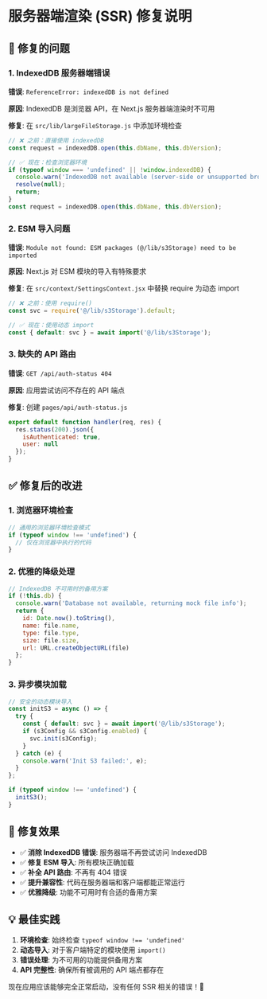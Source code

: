 # 服务器端渲染 (SSR) 修复说明

## 🐛 修复的问题

### 1. IndexedDB 服务器端错误
**错误**: `ReferenceError: indexedDB is not defined`

**原因**: IndexedDB 是浏览器 API，在 Next.js 服务器端渲染时不可用

**修复**: 在 `src/lib/largeFileStorage.js` 中添加环境检查
```javascript
// ❌ 之前：直接使用 indexedDB
const request = indexedDB.open(this.dbName, this.dbVersion);

// ✅ 现在：检查浏览器环境
if (typeof window === 'undefined' || !window.indexedDB) {
  console.warn('IndexedDB not available (server-side or unsupported browser)');
  resolve(null);
  return;
}
const request = indexedDB.open(this.dbName, this.dbVersion);
```

### 2. ESM 导入问题
**错误**: `Module not found: ESM packages (@/lib/s3Storage) need to be imported`

**原因**: Next.js 对 ESM 模块的导入有特殊要求

**修复**: 在 `src/context/SettingsContext.jsx` 中替换 require 为动态 import
```javascript
// ❌ 之前：使用 require()
const svc = require('@/lib/s3Storage').default;

// ✅ 现在：使用动态 import
const { default: svc } = await import('@/lib/s3Storage');
```

### 3. 缺失的 API 路由
**错误**: `GET /api/auth-status 404`

**原因**: 应用尝试访问不存在的 API 端点

**修复**: 创建 `pages/api/auth-status.js`
```javascript
export default function handler(req, res) {
  res.status(200).json({ 
    isAuthenticated: true,
    user: null 
  });
}
```

## ✅ 修复后的改进

### 1. 浏览器环境检查
```javascript
// 通用的浏览器环境检查模式
if (typeof window !== 'undefined') {
  // 仅在浏览器中执行的代码
}
```

### 2. 优雅的降级处理
```javascript
// IndexedDB 不可用时的备用方案
if (!this.db) {
  console.warn('Database not available, returning mock file info');
  return {
    id: Date.now().toString(),
    name: file.name,
    type: file.type,
    size: file.size,
    url: URL.createObjectURL(file)
  };
}
```

### 3. 异步模块加载
```javascript
// 安全的动态模块导入
const initS3 = async () => {
  try {
    const { default: svc } = await import('@/lib/s3Storage');
    if (s3Config && s3Config.enabled) {
      svc.init(s3Config);
    }
  } catch (e) {
    console.warn('Init S3 failed:', e);
  }
};

if (typeof window !== 'undefined') {
  initS3();
}
```

## 🎯 修复效果

- ✅ **消除 IndexedDB 错误**: 服务器端不再尝试访问 IndexedDB
- ✅ **修复 ESM 导入**: 所有模块正确加载
- ✅ **补全 API 路由**: 不再有 404 错误
- ✅ **提升兼容性**: 代码在服务器端和客户端都能正常运行
- ✅ **优雅降级**: 功能不可用时有合适的备用方案

## 💡 最佳实践

1. **环境检查**: 始终检查 `typeof window !== 'undefined'` 
2. **动态导入**: 对于客户端特定的模块使用 `import()`
3. **错误处理**: 为不可用的功能提供备用方案
4. **API 完整性**: 确保所有被调用的 API 端点都存在

现在应用应该能够完全正常启动，没有任何 SSR 相关的错误！🚀